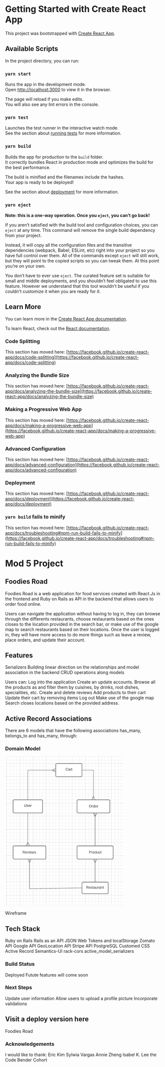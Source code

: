 # Getting Started with Create React App

This project was bootstrapped with [Create React App](https://github.com/facebook/create-react-app).

## Available Scripts

In the project directory, you can run:

### `yarn start`

Runs the app in the development mode.\
Open [http://localhost:3000](http://localhost:3000) to view it in the browser.

The page will reload if you make edits.\
You will also see any lint errors in the console.

### `yarn test`

Launches the test runner in the interactive watch mode.\
See the section about [running tests](https://facebook.github.io/create-react-app/docs/running-tests) for more information.

### `yarn build`

Builds the app for production to the `build` folder.\
It correctly bundles React in production mode and optimizes the build for the best performance.

The build is minified and the filenames include the hashes.\
Your app is ready to be deployed!

See the section about [deployment](https://facebook.github.io/create-react-app/docs/deployment) for more information.

### `yarn eject`

**Note: this is a one-way operation. Once you `eject`, you can’t go back!**

If you aren’t satisfied with the build tool and configuration choices, you can `eject` at any time. This command will remove the single build dependency from your project.

Instead, it will copy all the configuration files and the transitive dependencies (webpack, Babel, ESLint, etc) right into your project so you have full control over them. All of the commands except `eject` will still work, but they will point to the copied scripts so you can tweak them. At this point you’re on your own.

You don’t have to ever use `eject`. The curated feature set is suitable for small and middle deployments, and you shouldn’t feel obligated to use this feature. However we understand that this tool wouldn’t be useful if you couldn’t customize it when you are ready for it.

## Learn More

You can learn more in the [Create React App documentation](https://facebook.github.io/create-react-app/docs/getting-started).

To learn React, check out the [React documentation](https://reactjs.org/).

### Code Splitting

This section has moved here: [https://facebook.github.io/create-react-app/docs/code-splitting](https://facebook.github.io/create-react-app/docs/code-splitting)

### Analyzing the Bundle Size

This section has moved here: [https://facebook.github.io/create-react-app/docs/analyzing-the-bundle-size](https://facebook.github.io/create-react-app/docs/analyzing-the-bundle-size)

### Making a Progressive Web App

This section has moved here: [https://facebook.github.io/create-react-app/docs/making-a-progressive-web-app](https://facebook.github.io/create-react-app/docs/making-a-progressive-web-app)

### Advanced Configuration

This section has moved here: [https://facebook.github.io/create-react-app/docs/advanced-configuration](https://facebook.github.io/create-react-app/docs/advanced-configuration)

### Deployment

This section has moved here: [https://facebook.github.io/create-react-app/docs/deployment](https://facebook.github.io/create-react-app/docs/deployment)

### `yarn build` fails to minify

This section has moved here: [https://facebook.github.io/create-react-app/docs/troubleshooting#npm-run-build-fails-to-minify](https://facebook.github.io/create-react-app/docs/troubleshooting#npm-run-build-fails-to-minify)














# Mod 5 Project
## Foodies Road 

Foodies Road is a web application for food services created with React.Js in the frontend and Ruby on Rails as API in the backend that allows users to order food online.

Users can navigate the application without having to log in, they can browse through the differents restaurants, choose restaurants based on the ones closes to the location provided in the search bar, or make use of the google map to search restaurants based on their locations. 
Once the user is logged in, they will have more access to do more things such as leave a review, place orders, and update their account. 

## Features
Serializers
Building linear direction on the relationships and model association in the backend
CRUD operations along models

Users can:
Log into the application
Create an update accounts.
Browse all the products as and filter them by cuisines, by drinks, root dishes, specialities, etc.
Create and delete reviews
Add products to their cart
Update their cart by removing items
Log out
Make use of the google map
Search closes locations based on the provided address.


## Active Record Associations
There are 6 models that have the following associations has_many, belongs_to and has_many, through:

### Domain Model
<img src='/public/domain_model.png'>


Wireframe








## Tech Stack
Ruby on Rails
Rails as an API
JSON Web Tokens and localStorage
Zomato API
Google API
GeoLocation API
Stripe API
PostgreSQL
Customed CSS
Active Record
Semantics-UI
rack-cors
active_model_serializers

### Build Status
Deployed
Futute features will come soon

### Next Steps
Update user information
Allow users to upload a profile picture
Incorporate validations


## Visit a deploy version here 
Foodies Road 


### Acknowledgements
I  would like to thank:
Eric Kim
Sylwia Vargas
Annie Zheng
Isabel K. Lee
the Code Bender Cohort
